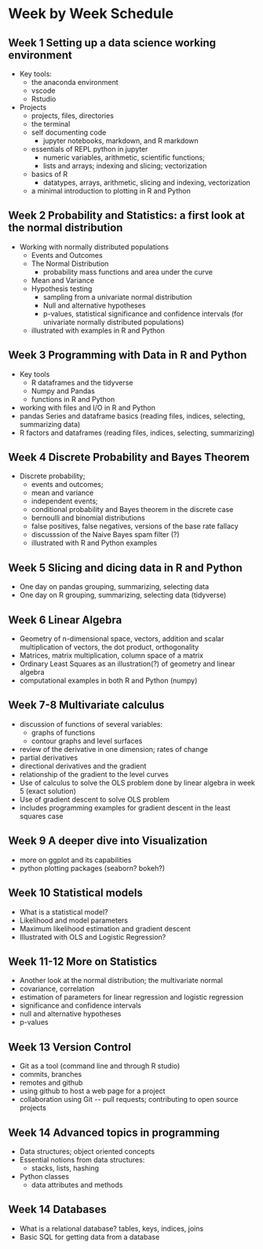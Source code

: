 # Week by Week Schedule

## Week 1 Setting up a data science working environment

- Key tools:
  - the anaconda environment
  - vscode
  - Rstudio
- Projects
  - projects, files, directories
  - the terminal
  - self documenting code
    - jupyter notebooks, markdown, and R markdown
  - essentials of REPL python in jupyter
    - numeric variables, arithmetic, scientific functions;
    - lists and arrays; indexing and slicing; vectorization
  - basics of R
    - datatypes, arrays, arithmetic, slicing and indexing, vectorization
  - a minimal introduction to plotting in R and Python

## Week 2 Probability and Statistics: a first look at the normal distribution

- Working with normally distributed populations
  - Events and Outcomes
  - The Normal Distribution
    - probability mass functions and area under the curve
  - Mean and Variance
  - Hypothesis testing
    - sampling from a univariate normal distribution
    - Null and alternative hypotheses
    - p-values, statistical significance and confidence intervals (for univariate normally distributed populations)
  - illustrated with examples in R and Python

## Week 3 Programming with Data in R and Python

- Key tools
  - R dataframes and the tidyverse
  - Numpy and Pandas
  - functions in R and Python
- working with files and I/O in R and Python
- pandas Series and dataframe basics (reading files, indices, selecting, summarizing data)
- R factors and dataframes (reading files, indices, selecting, summarizing)

## Week 4 Discrete Probability and Bayes Theorem

- Discrete probability;
  - events and outcomes;
  - mean and variance
  - independent events;
  - conditional probability and Bayes theorem in the discrete case
  - bernoulli and binomial distributions
  - false positives, false negatives, versions of the base rate fallacy
  - discusssion of the Naive Bayes spam filter (?)
  - illustrated with R and Python examples

## Week 5 Slicing and dicing data in R and Python

- One day on pandas grouping, summarizing, selecting data
- One day on R grouping, summarizing, selecting data (tidyverse)

## Week 6 Linear Algebra

- Geometry of n-dimensional space, vectors, addition and scalar multiplication of vectors, the dot product, orthogonality
- Matrices, matrix multiplication, column space of a matrix
- Ordinary Least Squares as an illustration(?) of geometry and linear algebra
- computational examples in both R and Python (numpy)

## Week 7-8 Multivariate calculus

- discussion of functions of several variables:
  - graphs of functions
  - contour graphs and level surfaces
- review of the derivative in one dimension; rates of change
- partial derivatives
- directional derivatives and the gradient
- relationship of the gradient to the level curves
- Use of calculus to solve the OLS problem done by linear algebra in week 5 (exact solution)
- Use of gradient descent to solve OLS problem
- includes programming examples for gradient descent in the least squares case

## Week 9 A deeper dive into Visualization

- more on ggplot and its capabilities
- python plotting packages (seaborn? bokeh?)

## Week 10 Statistical models

- What is a statistical model?
- Likelihood and model parameters
- Maximum likelihood estimation and gradient descent
- Illustrated with OLS and Logistic Regression?

## Week 11-12 More on Statistics

- Another look at the normal distribution; the multivariate normal
- covariance, correlation
- estimation of parameters for linear regression and logistic regression
- significance and confidence intervals
- null and alternative hypotheses
- p-values

## Week 13 Version Control

- Git as a tool (command line and through R studio)
- commits, branches
- remotes and github
- using github to host a web page for a project
- collaboration using Git -- pull requests; contributing to open source projects

## Week 14 Advanced topics in programming

- Data structures; object oriented concepts
- Essential notions from data structures:
  - stacks, lists, hashing
- Python classes
  - data attributes and methods

## Week 14 Databases

- What is a relational database? tables, keys, indices, joins
- Basic SQL for getting data from a database
